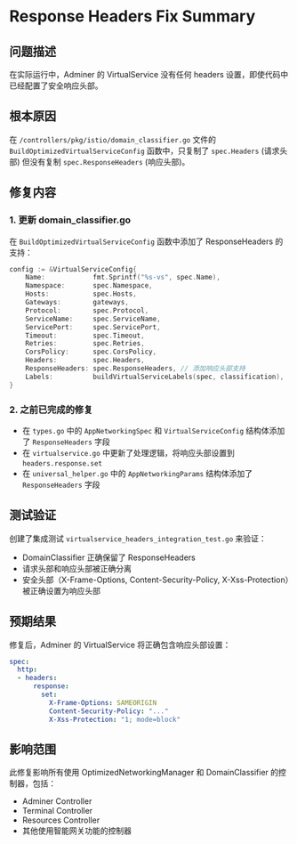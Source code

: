 # Response Headers Fix Summary

## 问题描述
在实际运行中，Adminer 的 VirtualService 没有任何 headers 设置，即使代码中已经配置了安全响应头部。

## 根本原因
在 `/controllers/pkg/istio/domain_classifier.go` 文件的 `BuildOptimizedVirtualServiceConfig` 函数中，只复制了 `spec.Headers` (请求头部) 但没有复制 `spec.ResponseHeaders` (响应头部)。

## 修复内容

### 1. 更新 domain_classifier.go
在 `BuildOptimizedVirtualServiceConfig` 函数中添加了 ResponseHeaders 的支持：

```go
config := &VirtualServiceConfig{
    Name:            fmt.Sprintf("%s-vs", spec.Name),
    Namespace:       spec.Namespace,
    Hosts:           spec.Hosts,
    Gateways:        gateways,
    Protocol:        spec.Protocol,
    ServiceName:     spec.ServiceName,
    ServicePort:     spec.ServicePort,
    Timeout:         spec.Timeout,
    Retries:         spec.Retries,
    CorsPolicy:      spec.CorsPolicy,
    Headers:         spec.Headers,
    ResponseHeaders: spec.ResponseHeaders, // 添加响应头部支持
    Labels:          buildVirtualServiceLabels(spec, classification),
}
```

### 2. 之前已完成的修复
- 在 `types.go` 中的 `AppNetworkingSpec` 和 `VirtualServiceConfig` 结构体添加了 `ResponseHeaders` 字段
- 在 `virtualservice.go` 中更新了处理逻辑，将响应头部设置到 `headers.response.set`
- 在 `universal_helper.go` 中的 `AppNetworkingParams` 结构体添加了 `ResponseHeaders` 字段

## 测试验证
创建了集成测试 `virtualservice_headers_integration_test.go` 来验证：
- DomainClassifier 正确保留了 ResponseHeaders
- 请求头部和响应头部被正确分离
- 安全头部（X-Frame-Options, Content-Security-Policy, X-Xss-Protection）被正确设置为响应头部

## 预期结果
修复后，Adminer 的 VirtualService 将正确包含响应头部设置：

```yaml
spec:
  http:
  - headers:
      response:
        set:
          X-Frame-Options: SAMEORIGIN
          Content-Security-Policy: "..."
          X-Xss-Protection: "1; mode=block"
```

## 影响范围
此修复影响所有使用 OptimizedNetworkingManager 和 DomainClassifier 的控制器，包括：
- Adminer Controller
- Terminal Controller
- Resources Controller
- 其他使用智能网关功能的控制器